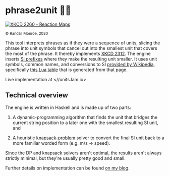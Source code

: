 # phrase2unit &#x1F4D6;&#x1F52C;

[![XKCD 2260 - Reaction Maps](https://imgs.xkcd.com/comics/mbmbam.png)](//xkcd.com/2312)

<sup>&#xa9; Randall Monroe, 2020</sup>

This tool interprets phrases as if they were a sequence of units, slicing the phrase into unit symbols that cancel out into the smallest unit that covers the most of the phrase. It thereby implements [XKCD 2312](//xkcd.com/2312). The engine inserts [SI prefixes](//physics.nist.gov/cuu/Units/prefixes.html) where they make the resulting unit smaller. It uses unit symbols, common names, and conversions to SI [provided by Wikipedia](//en.wikipedia.org/wiki/Module:Convert/documentation/conversion_data), specifically [this Lua table](//en.wikipedia.org/wiki/Module:Convert/data) that is generated from that page.

Live implementation at <//units.lam.io>

## Technical overview

The engine is written in Haskell and is made up of two parts:

1. A dynamic-programming algorithm that finds the unit that bridges the current string position to a later one with the smallest resulting SI unit, and

1. A heuristic [knapsack-problem](//en.wikipedia.org/wiki/Knapsack_problem) solver to convert the final SI unit back to a more familiar worded form (e.g. m/s &rarr; speed).

Since the DP and knapsack solvers aren't optimal, the results aren't always strictly minimal, but they're usually pretty good and small.

Further details on implementation can be found [on my blog](//lam.io/writing/p2u).